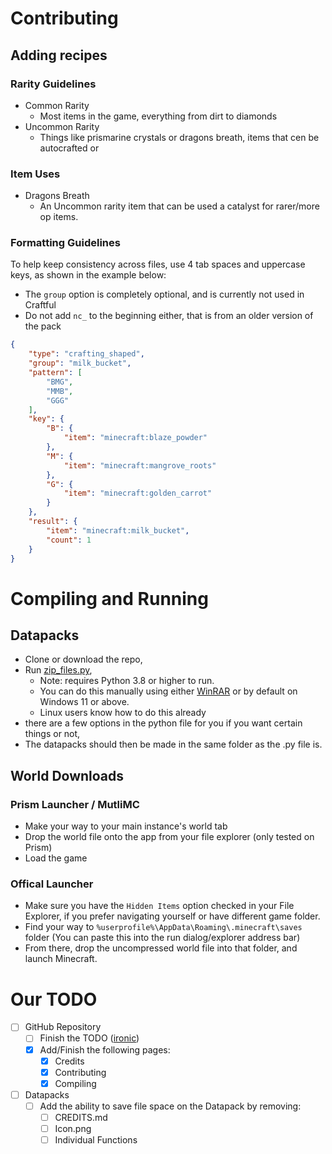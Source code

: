 # Contributing

## Adding recipes

### Rarity Guidelines

- Common Rarity
  - Most items in the game, everything from dirt to diamonds
- Uncommon Rarity
  - Things like prismarine crystals or dragons breath, items that cen be autocrafted or

### Item Uses

- Dragons Breath
  - An Uncommon rarity item that can be used a catalyst for rarer/more op items.

### Formatting Guidelines

To help keep consistency across files, use 4 tab spaces and uppercase keys, as shown in the example below:

- The `group` option is completely optional, and is currently not used in Craftful
- Do not add `nc_` to the beginning either, that is from an older version of the pack

```json
{
    "type": "crafting_shaped",
    "group": "milk_bucket",
    "pattern": [
        "BMG",
        "MMB",
        "GGG"
    ],
    "key": {
        "B": {
            "item": "minecraft:blaze_powder"
        },
        "M": {
            "item": "minecraft:mangrove_roots"
        },
        "G": {
            "item": "minecraft:golden_carrot"
        }
    },
    "result": {
        "item": "minecraft:milk_bucket",
        "count": 1
    }
}
```

# Compiling and Running

## Datapacks

- Clone or download the repo,
- Run [zip_files.py](/projects/zip_files.py),
  - Note: requires Python 3.8 or higher to run.
  - You can do this manually using either [WinRAR](https://www.win-rar.com/download.html?&L=0) or by default on Windows 11 or above.
  - Linux users know how to do this already
- there are a few options in the python file for you if you want certain things or not,
- The datapacks should then be made in the same folder as the .py file is.

## World Downloads

### Prism Launcher / MutliMC

- Make your way to your main instance's world tab
- Drop the world file onto the app from your file explorer (only tested on Prism)
- Load the game

### Offical Launcher

- Make sure you have the `Hidden Items` option checked in your File Explorer, if you prefer navigating yourself or have different game folder.
- Find your way to `%userprofile%\AppData\Roaming\.minecraft\saves` folder (You can paste this into the run dialog/explorer address bar)
- From there, drop the uncompressed world file into that folder, and launch Minecraft.

# Our TODO

- [ ] GitHub Repository
  - [ ] Finish the TODO ([ironic](https://youtu.be/dKqLhzHSARI))
  - [X] Add/Finish the following pages:
    - [X] Credits
    - [X] Contributing
    - [x] Compiling
- [ ] Datapacks
  - [ ] Add the ability to save file space on the Datapack by removing:
    - [ ] CREDITS.md
    - [ ] Icon.png
    - [ ] Individual Functions
